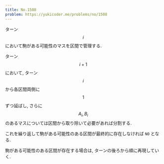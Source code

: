 ```yaml
---
title: No.1508
problem: https://yukicoder.me/problems/no/1508
---
```

ターン $$ i $$ において駒がある可能性のマスを区間で管理する.

ターン $$ i+1 $$ において, ターン $$ i $$ から各区間両側に $$ 1 $$ ずつ延ばし, さらに $$ A_i, B_i $$ のあるマスについては区間から取り除いて必要があれば分割する.

これを繰り返して駒がある可能性のある区間が最終的に存在しなければ `NO` となる.

駒がある可能性のある区間が存在する場合は, ターンの後ろから順に再現していく.

